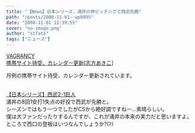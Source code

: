 ```yaml
---
title: "【News】日本シリーズ、涌井の神ピッチングで西武先勝"
path: "/posts/2008-11-01--wp0895"
date: "2008-11-01 12:39:55"
cover: "no-image.png"
author: "stfate"
tags: ["ニュース"]
---
```


<style type="text/css">
<!--
p {white-space: pre-wrap};
-->
</style>

<a class="topics" href="http://www.vagrancy.jp/" target="_blank">VAGRANCY 携帯サイト待受、カレンダー更新</a><span class="junre">[<a href="http://www.vagrancy.jp/" target="_blank">志方あきこ</a>]</span>
<div class="news">月例の携帯サイト待受、カレンダー更新されています。</div>
<br>

<!--more-->
<a href="http://www.nikkansports.com/baseball/professional/score/2008/ns2008110101.html" target="_blank">【日本シリーズ】西武2-1巨人</a>
涌井の8回1安打1失点の好投で西武が先勝と。
シーズンではもう一つでしたがCSから絶好調ですねー…素晴らしい。
僕は大ファンだったりするんですが、これが涌井の本来の実力だと思いますよ。
ところで西口の登板はいつなんでしょうか?(ﾏﾃ
